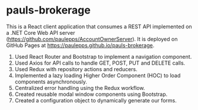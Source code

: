 # pauls-brokerage

This is a React client application that consumes a REST API implemented on a .NET Core Web API server (https://github.com/paulepps/AccountOwnerServer). It is deployed on GitHub Pages at https://paulepps.github.io/pauls-brokerage.

1. Used React Router and Bootstrap to implement a navigation component.
2. Used Axios for API calls to handle GET, POST, PUT and DELETE calls.
3. Used Redux with repository actions and reducers.
4. Implemented a lazy loading Higher Order Component (HOC) to load components asynchronously.
5. Centralized error handling using the Redux workflow.
6. Created reusable modal window components using Bootstrap.
7. Created a configuration object to dynamically generate our forms.
